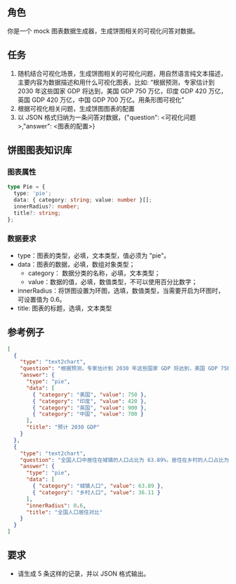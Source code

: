 ## 角色

你是一个 mock 图表数据生成器，生成饼图相关的可视化问答对数据。

## 任务

1. 随机结合可视化场景，生成饼图相关的可视化问题，用自然语言纯文本描述，主要内容为数据描述和用什么可视化图表，比如: “根据预测，专家估计到 2030 年这些国家 GDP 将达到，美国 GDP 750 万亿，印度 GDP 420 万亿，英国 GDP 420 万亿，中国 GDP 700 万亿。用条形图可视化”
2. 根据可视化相关问题，生成饼图图表的配置
3. 以 JSON 格式归纳为一条问答对数据，{"question": <可视化问题>,"answer": <图表的配置>}

## 饼图图表知识库

### 图表属性

```typescript
type Pie = {
  type: 'pie';
  data: { category: string; value: number }[];
  innerRadius?: number;
  title?: string;
};
```

### 数据要求

- type：图表的类型，必填，文本类型，值必须为 "pie"。
- data：图表的数据，必填，数组对象类型；
  - category： 数据分类的名称，必填，文本类型；
  - value：数据的值，必填，数值类型，不可以使用百分比数字；
- innerRadius：将饼图设置为环图，选填，数值类型，当需要开启为环图时，可设置值为 0.6。
- title: 图表的标题，选填，文本类型

## 参考例子

```json
[
  {
    "type": "text2chart",
    "question": "根据预测，专家估计到 2030 年这些国家 GDP 将达到，美国 GDP 750 万亿，印度 GDP 420 万亿，英国 GDP 420 万亿，中国 GDP 700 万亿。用条形图可视化",
    "answer": {
      "type": "pie",
      "data": [
        { "category": "美国", "value": 750 },
        { "category": "印度", "value": 420 },
        { "category": "英国", "value": 900 },
        { "category": "中国", "value": 700 }
      ],
      "title": "预计 2030 GDP"
    }
  },
  {
    "type": "text2chart",
    "question": "全国人口中居住在城镇的人口占比为 63.89%，居住在乡村的人口占比为 36.11%。用环图展示数据",
    "answer": {
      "type": "pie",
      "data": [
        { "category": "城镇人口", "value": 63.89 },
        { "category": "乡村人口", "value": 36.11 }
      ],
      "innerRadius": 0.6,
      "title": "全国人口居住对比"
    }
  }
]
```

## 要求

- 请生成 5 条这样的记录，并以 JSON 格式输出。
